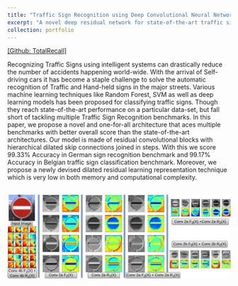```yaml
---
title: "Traffic Sign Recognition using Deep Convolutional Neural Networks"
excerpt: "A novel deep residual network for state-of-the-art traffic sign recogntition for German and Belgian Traffic Sign data-set."
collection: portfolio
---
```

[[Github: TotalRecall]](https://github.com/Sourajit2110/DilatedSkipTotalRecall)

Recognizing Traffic Signs using intelligent systems can drastically reduce the number of accidents happening world-wide. With the arrival of Self-driving cars it has become a staple challenge to solve the automatic recognition of Traffic and Hand-held signs in the major streets. Various machine learning techniques like Random Forest, SVM as well as deep learning models has been proposed for classifying traffic signs. Though they reach state-of-the-art performance on a particular data-set, but fall short of tackling multiple Traffic Sign Recognition benchmarks. In this paper, we propose a novel and one-for-all architecture that aces multiple benchmarks with better overall score than the state-of-the-art architectures. Our model is made of residual convolutional blocks with hierarchical dilated skip connections joined in steps. With this we score 99.33% Accuracy in German sign recognition benchmark and 99.17% Accuracy in Belgian traffic sign classification benchmark. Moreover, we propose a newly devised dilated residual learning representation technique which is very low in both memory and computational complexity. 

<br/><img src='/images/iccit.png'>